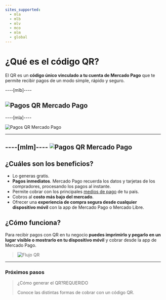 ```yaml
---
sites_supported:
  - mla
  - mlb
  - mlv
  - mco
  - mlm
  - global
---
```



# ¿Qué es el código QR?

El QR es un **código único vinculado a tu cuenta de Mercado Pago** que te permite recibir pagos de un modo simple, rápido y seguro.

----[mlb]----

![Pagos QR Mercado Pago](/images/qr_mla2.es.png)
------------
----[mla]----

![Pagos QR Mercado Pago](/images/qr_mla2.es.png)

------------
----[mlm]----
![Pagos QR Mercado Pago](/images/qr_mla2.es.png)
------------

## ¿Cuáles son los beneficios?

* Lo generas gratis. 
* **Pagos inmediatos**. Mercado Pago recuerda los datos y tarjetas de los compradores, procesando los pagos al instante.
* Permite cobrar con los principales [medios de pago](https://www.mercadopago.com.ar/ayuda/medios-de-pago-cuotas-promociones_264) de tu país.
* Cobros al **costo más bajo del mercado**.
* Ofrecer una **experiencia de compra segura desde cualquier dispositivo móvil** con la app de Mercado Pago o Mercado Libre.

## ¿Cómo funciona?

Para recibir pagos con QR en tu negocio **puedes imprimirlo y pegarlo en un lugar visible o mostrarlo en tu dispositivo móvil** y cobrar desde la app de Mercado Pago.

> ![Flujo QR](/images/qr_flujo.es.png)

---
### Próximos pasos

<div>
<a href="https://www.mercadopago.com.ar/developers/es/guides/instore-payments/qr-payments/integrations/" style="text-decoration:none;color:inherit">
<blockquote class="next-step-card next-step-card-left">
<p class="card-note-title">¿Cómo generar el QR?<span class="card-status-tag card-status-tag-required">REQUERIDO</span></p>
 <p>Conoce las distintas formas de cobrar con un código QR.</p>
</blockquote>
</a>
</div>
<br/>
<br/>
<br/>
<br/>
<br/>
<br/>
<br/>